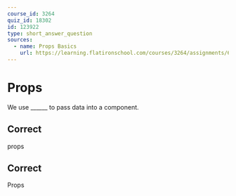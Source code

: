 ```yaml
---
course_id: 3264
quiz_id: 18302
id: 123922
type: short_answer_question
sources:
  - name: Props Basics
    url: https://learning.flatironschool.com/courses/3264/assignments/68027
---
```


# Props

We use \_\_\_\_\_\_ to pass data into a component.

## Correct

props

## Correct

Props
